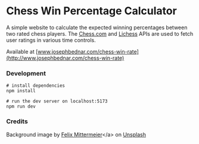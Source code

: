 # Chess Win Percentage Calculator

A simple website to calculate the expected winning percentages between two rated
chess players. The [Chess.com](http://www.chess.com) and [Lichess](http://www.lichess.org)
APIs are used to fetch user ratings in various time controls.

Available at [www.josephbednar.com/chess-win-rate](http://www.josephbednar.com/chess-win-rate)

### Development

```
# install dependencies
npm install

# run the dev server on localhost:5173
npm run dev
```

### Credits

Background image by [Felix Mittermeier](https://unsplash.com/@felix_mittermeier?utm_content=creditCopyText&utm_medium=referral&utm_source=unsplash")</a> on [Unsplash](https://unsplash.com/photos/chess-pieces-on-board-nAjil1z3eLk?utm_content=creditCopyText&utm_medium=referral&utm_source=unsplash)
